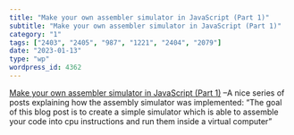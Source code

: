 ```yaml
---
title: "Make your own assembler simulator in JavaScript (Part 1)"
subtitle: "Make your own assembler simulator in JavaScript (Part 1)"
category: "1"
tags: ["2403", "2405", "987", "1221", "2404", "2079"]
date: "2023-01-13"
type: "wp"
wordpress_id: 4362
---
```

[ Make your own assembler simulator in JavaScript (Part 1)]( https://www.mschweighauser.com/make-your-own-assembler-simulator-in-javascript-part1/) –A nice series of posts explaining how the assembly simulator was implemented: “The goal of this blog post is to create a simple simulator which is able to assemble your code into cpu instructions and run them inside a virtual computer”